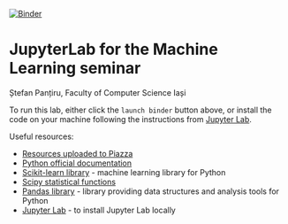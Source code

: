 
[![Binder](https://mybinder.org/badge_logo.svg)](https://mybinder.org/v2/gh/spantiru/companion-lab/master)

# JupyterLab for the Machine Learning seminar

Ștefan Panțiru, Faculty of Computer Science Iași

To run this lab, either click the `launch binder` button above, or install the code on your machine following the instructions from [Jupyter Lab](https://jupyter.org/install).

Useful resources:
* [Resources uploaded to Piazza](https://piazza.com/info.uaic.ro/fall2021/ml2021f/resources)
* [Python official documentation](https://docs.python.org/3.8/library/index.html)
* [Scikit-learn library](https://scikit-learn.org/stable/getting_started.html) - machine learning library for Python
* [Scipy statistical functions](https://docs.scipy.org/doc/scipy/reference/stats.html)
* [Pandas library](https://pandas.pydata.org/docs/reference/index.html) - library providing data structures and analysis tools for Python
* [Jupyter Lab](https://jupyter.org/install) - to install Jupyter Lab locally
